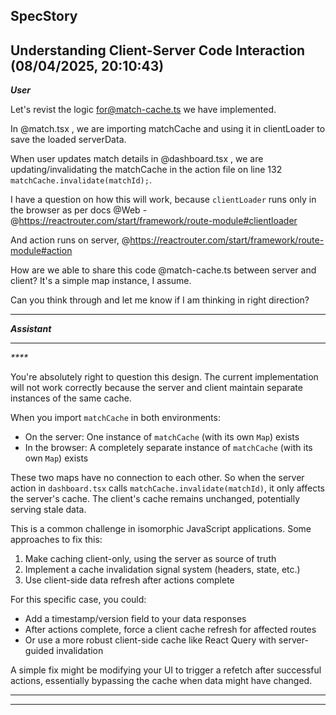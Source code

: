 ## SpecStory

## Understanding Client-Server Code Interaction (08/04/2025, 20:10:43)

_**User**_

Let's revist the logic for@match-cache.ts we have implemented. 

In @match.tsx , we are importing matchCache and using it in clientLoader to save the loaded serverData. 

When user updates match details in @dashboard.tsx , we are updating/invalidating the matchCache in the action file on line 132 `matchCache.invalidate(matchId);`.

I have a question on how this will work, because `clientLoader` runs only in the browser as per docs @Web - @https://reactrouter.com/start/framework/route-module#clientloader 

And action runs on server, @https://reactrouter.com/start/framework/route-module#action 

How are we able to share this code @match-cache.ts  between server and client? It's a simple map instance, I assume. 

Can you think through and let me know if I am thinking in right direction?


---

_**Assistant**_



---

_****_

You're absolutely right to question this design. The current implementation will not work correctly because the server and client maintain separate instances of the same cache.

When you import `matchCache` in both environments:

- On the server: One instance of `matchCache` (with its own `Map`) exists
- In the browser: A completely separate instance of `matchCache` (with its own `Map`) exists

These two maps have no connection to each other. So when the server action in `dashboard.tsx` calls `matchCache.invalidate(matchId)`, it only affects the server's cache. The client's cache remains unchanged, potentially serving stale data.

This is a common challenge in isomorphic JavaScript applications. Some approaches to fix this:

1. Make caching client-only, using the server as source of truth
2. Implement a cache invalidation signal system (headers, state, etc.)
3. Use client-side data refresh after actions complete

For this specific case, you could:
- Add a timestamp/version field to your data responses
- After actions complete, force a client cache refresh for affected routes
- Or use a more robust client-side cache like React Query with server-guided invalidation

A simple fix might be modifying your UI to trigger a refetch after successful actions, essentially bypassing the cache when data might have changed.

---



---

